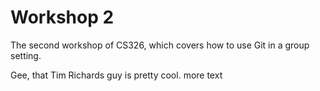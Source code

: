 # Workshop 2

The second workshop of CS326, which covers how to use Git in a group setting.

Gee, that Tim Richards guy is pretty cool. more text
